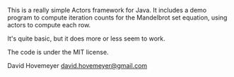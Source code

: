 This is a really simple Actors framework for Java.
It includes a demo program to compute iteration counts for
the Mandelbrot set equation, using actors to compute
each row.

It's quite basic, but it does more or less seem to work.

The code is under the MIT license.

David Hovemeyer <david.hovemeyer@gmail.com>
